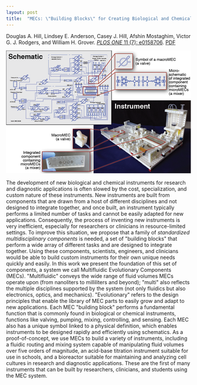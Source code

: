 ```yaml
---
layout: post
title:  "MECs: \"Building Blocks\" for Creating Biological and Chemical Instruments"
---
```


Douglas A. Hill, Lindsey E. Anderson, Casey J. Hill, Afshin Mostaghim, Victor G. J. Rodgers, and William H. Grover.  [*PLOS ONE* 11 (7): e0158706](http://journals.plos.org/plosone/article?id=10.1371/journal.pone.0158706).  [PDF](/assets/mec.pdf)

<img src="/assets/MEC_fig1.png">

The development of new biological and chemical instruments for research and diagnostic applications is often slowed by the cost, specialization, and custom nature of these instruments.  New instruments are built from components that are drawn from a host of different disciplines and not designed to integrate together, and once built, an instrument typically performs a limited number of tasks and cannot be easily adapted for new applications. Consequently, the process of inventing new instruments is very inefficient, especially for researchers or clinicians in resource-limited settings.  To improve this situation, we propose that a family of *standardized multidisciplinary components* is needed, a set of "building blocks" that perform a wide array of different tasks and are designed to integrate together.  Using these components, scientists, engineers, and clinicians would be able to build custom instruments for their own unique needs quickly and easily.  In this work we present the foundation of this set of components, a system we call Multifluidic Evolutionary Components (MECs).  "Multifluidic" conveys the wide range of fluid volumes MECs operate upon (from nanoliters to milliliters and beyond); "multi" also reflects the multiple disciplines supported by the system (not only fluidics but also electronics, optics, and mechanics). "Evolutionary" refers to the design principles that enable the library of MEC parts to easily grow and adapt to new applications.  Each MEC "building block" performs a fundamental function that is commonly found in biological or chemical instruments, functions like valving, pumping, mixing, controlling, and sensing.  Each MEC also has a unique symbol linked to a physical definition, which enables instruments to be designed rapidly and efficiently using schematics.  As a proof-of-concept, we use MECs to build a variety of instruments, including a fluidic routing and mixing system capable of manipulating fluid volumes over five orders of magnitude, an acid-base titration instrument suitable for use in schools, and a bioreactor suitable for maintaining and analyzing cell cultures in research and diagnostic applications.  These are the first of many instruments that can be built by researchers, clinicians, and students using the MEC system.

<div data-badge-popover="right" data-badge-type="2" data-doi="journal.pone.0158706" class="altmetric-embed"></div>
